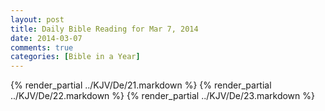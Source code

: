 ```yaml
---
layout: post
title: Daily Bible Reading for Mar 7, 2014
date: 2014-03-07
comments: true
categories: [Bible in a Year]
---
```

{% render_partial ../KJV/De/21.markdown %}
{% render_partial ../KJV/De/22.markdown %}
{% render_partial ../KJV/De/23.markdown %}
